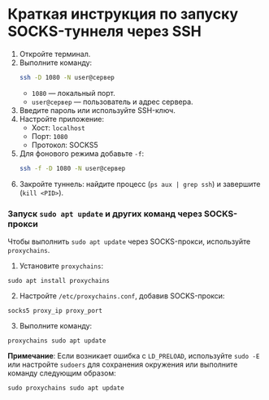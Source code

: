 # Краткая инструкция по запуску SOCKS-туннеля через SSH

1. Откройте терминал.
2. Выполните команду:
   ~~~bash
   ssh -D 1080 -N user@сервер
   ~~~
   - `1080` — локальный порт.
   - `user@сервер` — пользователь и адрес сервера.
3. Введите пароль или используйте SSH-ключ.
4. Настройте приложение:
   - Хост: `localhost`
   - Порт: `1080`
   - Протокол: SOCKS5
5. Для фонового режима добавьте `-f`:
   ~~~bash
   ssh -f -D 1080 -N user@сервер
   ~~~
6. Закройте туннель: найдите процесс (`ps aux | grep ssh`) и завершите (`kill <PID>`).

### Запуск `sudo apt update` и других команд через SOCKS-прокси

Чтобы выполнить `sudo apt update` через SOCKS-прокси, используйте `proxychains`.

1. Установите `proxychains`:
~~~
sudo apt install proxychains
~~~

2. Настройте `/etc/proxychains.conf`, добавив SOCKS-прокси:
~~~
socks5 proxy_ip proxy_port
~~~

3. Выполните команду:
~~~
proxychains sudo apt update
~~~

**Примечание**: Если возникает ошибка с `LD_PRELOAD`, используйте `sudo -E` или настройте `sudoers` для сохранения окружения или выполните команду следующим образом:
~~~
sudo proxychains sudo apt update
~~~

